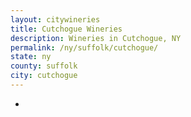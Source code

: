 ```yaml
---
layout: citywineries
title: Cutchogue Wineries
description: Wineries in Cutchogue, NY
permalink: /ny/suffolk/cutchogue/
state: ny
county: suffolk
city: cutchogue
---
```

-
